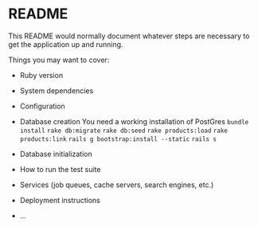# README

This README would normally document whatever steps are necessary to get the
application up and running.

Things you may want to cover:

* Ruby version

* System dependencies

* Configuration

* Database creation
	You need a working installation of PostGres
	`bundle install`
	`rake db:migrate`
	`rake db:seed`
	`rake products:load`
	`rake products:link`
	`rails g bootstrap:install --static`
	`rails s`


* Database initialization

* How to run the test suite

* Services (job queues, cache servers, search engines, etc.)

* Deployment instructions

* ...
